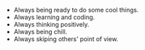 - Always being ready to do some cool things.
- Always learning and coding.
- Always thinking positively.
- Always being chill.
- Always skiping others' point of view.

